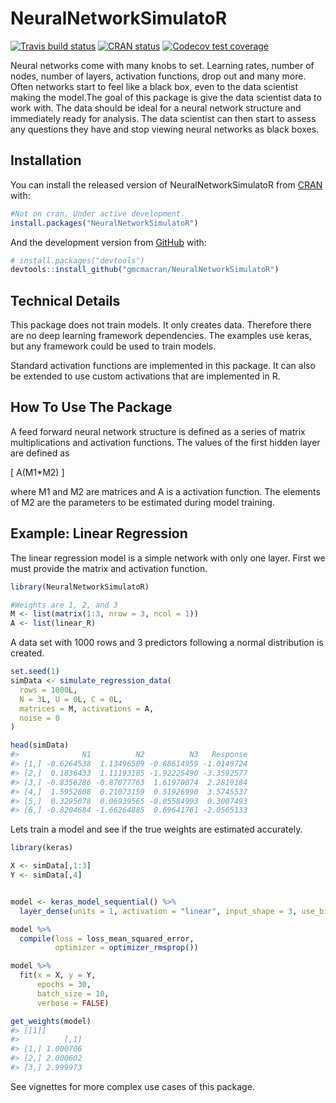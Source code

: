 
<!-- README.md is generated from README.Rmd. Please edit that file -->

# NeuralNetworkSimulatoR

<!-- badges: start -->

[![Travis build
status](https://travis-ci.org/gmcmacran/NeuralNetworkSimulatoR.svg?branch=master)](https://travis-ci.org/gmcmacran/NeuralNetworkSimulatoR)
[![CRAN
status](https://www.r-pkg.org/badges/version/NeuralNetworkSimulatoR)](https://cran.r-project.org/package=NeuralNetworkSimulatoR)
[![Codecov test
coverage](https://codecov.io/gh/gmcmacran/NeuralNetworkSimulatoR/branch/master/graph/badge.svg)](https://codecov.io/gh/gmcmacran/NeuralNetworkSimulatoR?branch=master)
<!-- badges: end -->

Neural networks come with many knobs to set. Learning rates, number of
nodes, number of layers, activation functions, drop out and many more.
Often networks start to feel like a black box, even to the data
scientist making the model.The goal of this package is give the data
scientist data to work with. The data should be ideal for a neural
network structure and immediately ready for analysis. The data scientist
can then start to assess any questions they have and stop viewing neural
networks as black boxes.

## Installation

You can install the released version of NeuralNetworkSimulatoR from
[CRAN](https://CRAN.R-project.org) with:

``` r
#Not on cran. Under active development.
install.packages("NeuralNetworkSimulatoR")
```

And the development version from [GitHub](https://github.com/) with:

``` r
# install.packages("devtools")
devtools::install_github("gmcmacran/NeuralNetworkSimulatoR")
```

## Technical Details

This package does not train models. It only creates data. Therefore
there are no deep learning framework dependencies. The examples use
keras, but any framework could be used to train models.

Standard activation functions are implemented in this package. It can
also be extended to use custom activations that are implemented in R.

## How To Use The Package

A feed forward neural network structure is defined as a series of matrix
multiplications and activation functions. The values of the first hidden
layer are defined as

\[
A(M1*M2)
\]

where M1 and M2 are matrices and A is a activation function. The
elements of M2 are the parameters to be estimated during model training.

## Example: Linear Regression

The linear regression model is a simple network with only one layer.
First we must provide the matrix and activation function.

``` r
library(NeuralNetworkSimulatoR)

#Weights are 1, 2, and 3
M <- list(matrix(1:3, nrow = 3, ncol = 1))
A <- list(linear_R)
```

A data set with 1000 rows and 3 predictors following a normal
distribution is created.

``` r
set.seed(1)
simData <- simulate_regression_data(
  rows = 1000L,
  N = 3L, U = 0L, C = 0L,
  matrices = M, activations = A,
  noise = 0
)

head(simData)
#>              N1          N2          N3   Response
#> [1,] -0.6264538  1.13496509 -0.88614959 -1.0149724
#> [2,]  0.1836433  1.11193185 -1.92225490 -3.3592577
#> [3,] -0.8356286 -0.87077763  1.61970074  2.2819184
#> [4,]  1.5952808  0.21073159  0.51926990  3.5745537
#> [5,]  0.3295078  0.06939565 -0.05584993  0.3007493
#> [6,] -0.8204684 -1.66264885  0.69641761 -2.0565133
```

Lets train a model and see if the true weights are estimated accurately.

``` r
library(keras)

X <- simData[,1:3]
Y <- simData[,4]


model <- keras_model_sequential() %>%
  layer_dense(units = 1, activation = "linear", input_shape = 3, use_bias = FALSE, kernel_initializer = initializer_constant(value = 1))

model %>%
  compile(loss = loss_mean_squared_error,
          optimizer = optimizer_rmsprop())

model %>%
  fit(x = X, y = Y,
      epochs = 30,
      batch_size = 10,
      verbose = FALSE)

get_weights(model)
#> [[1]]
#>          [,1]
#> [1,] 1.000706
#> [2,] 2.000602
#> [3,] 2.999973
```

See vignettes for more complex use cases of this package.
